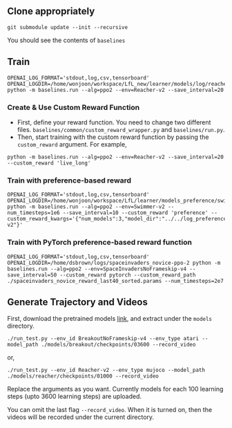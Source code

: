 ## Clone appropriately

```
git submodule update --init --recursive
```

You should see the contents of `baselines`

## Train

```
OPENAI_LOG_FORMAT='stdout,log,csv,tensorboard' OPENAI_LOGDIR=/home/wonjoon/workspace/LfL_new/learner/models/log/reacher python -m baselines.run --alg=ppo2 --env=Reacher-v2 --save_interval=20
```

### Create & Use Custom Reward Function

- First, define your reward function. You need to change two different files. `baselines/common/custom_reward_wrapper.py` and `baselines/run.py`.
- Then, start training with the custom reward function by passing the `custom_reward` argument. For example,
```
python -m baselines.run --alg=ppo2 --env=Reacher-v2 --save_interval=20 --custom_reward 'live_long'
```

### Train with preference-based reward

```
OPENAI_LOG_FORMAT='stdout,log,csv,tensorboard' OPENAI_LOGDIR=/home/wonjoon/workspace/LfL/learner/models_preference/swimmer python -m baselines.run --alg=ppo2 --env=Swimmer-v2 --num_timesteps=1e6 --save_interval=10 --custom_reward 'preference' --custom_reward_kwargs='{"num_models":3,"model_dir":"../../log_preference/Swimmer-v2"}'
```

### Train with PyTorch preference-based reward function
```
OPENAI_LOG_FORMAT='stdout,log,csv,tensorboard' OPENAI_LOGDIR=/home/dsbrown/logs/spaceinvaders_novice-ppo-2 python -m baselines.run --alg=ppo2 --env=SpaceInvadersNoFrameskip-v4 --save_interval=50 --custom_reward pytorch --custom_reward_path ./spaceinvaders_novice_reward_last40_sorted.params --num_timesteps=2e7
```

## Generate Trajectory and Videos

First, download the pretrained models [link](https://github.com/dsbrown1331/learning-rewards-of-learners/releases/tag/mujoco), and extract under the `models` directory.

```
./run_test.py --env_id BreakoutNoFrameskip-v4 --env_type atari --model_path ./models/breakout/checkpoints/03600 --record_video
```
or,
```
./run_test.py --env_id Reacher-v2 --env_type mujoco --model_path ./models/reacher/checkpoints/01000 --record_video
```


Replace the arguments as you want. Currently models for each 100 learning steps (upto 3600 learning steps) are uploaded.

You can omit the last flag `--record_video`. When it is turned on, then the videos will be recorded under the current directory.
